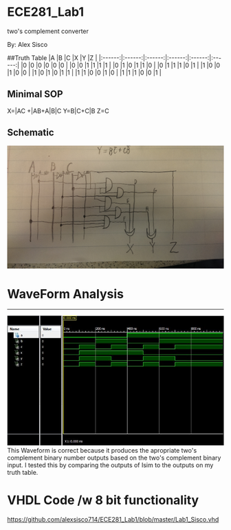 ECE281_Lab1
===========

two's complement converter

By: Alex Sisco

##Truth Table
|A       |B       |C       |X       |Y       |Z       |
|:------:|:------:|:------:|:------:|:------:|:------:|
|0       |0       |0       |0       |0       |0       |
|0       |0       |1       |1       |1       |1       |
|0       |1       |0       |1       |1       |0       |
|0       |1       |1       |1       |0       |1       |
|1       |0       |0       |1       |0       |0       |
|1       |0       |1       |0       |1       |1       |
|1       |1       |0       |0       |1       |0       |
|1       |1       |1       |0       |0       |1       |

## Minimal SOP
X=|AC +|AB+A|B|C
Y=B|C+C|B
Z=C

## Schematic

![alt text](https://github.com/alexsisco714/ECE281_Lab1/blob/master/schematic.jpg "Three Bit Schematic")


# WaveForm Analysis
-------------------
![alt text](https://github.com/alexsisco714/ECE281_Lab1/blob/master/simScreenshot.JPG "Circut Simulated Waveform")
This Waveform is correct because it produces the apropriate two's 
complement binary number outputs based on the two's complement 
binary input. I tested this by comparing the outputs of Isim 
to the outputs on my truth table.

# VHDL Code /w 8 bit functionality
https://github.com/alexsisco714/ECE281_Lab1/blob/master/Lab1_Sisco.vhd
